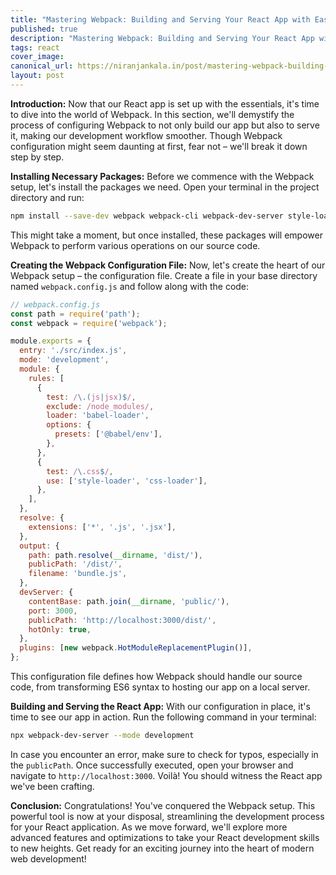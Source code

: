 ```yaml
---
title: "Mastering Webpack: Building and Serving Your React App with Ease"
published: true
description: "Mastering Webpack: Building and Serving Your React App with Ease"
tags: react
cover_image: 
canonical_url: https://niranjankala.in/post/mastering-webpack-building-and-serving-your-react-app-with-ease
layout: post
---
```


**Introduction:**
Now that our React app is set up with the essentials, it's time to dive into the world of Webpack. In this section, we'll demystify the process of configuring Webpack to not only build our app but also to serve it, making our development workflow smoother. Though Webpack configuration might seem daunting at first, fear not – we'll break it down step by step.

**Installing Necessary Packages:**
Before we commence with the Webpack setup, let's install the packages we need. Open your terminal in the project directory and run:

```bash
npm install --save-dev webpack webpack-cli webpack-dev-server style-loader css-loader babel-loader
```

This might take a moment, but once installed, these packages will empower Webpack to perform various operations on our source code.

**Creating the Webpack Configuration File:**
Now, let's create the heart of our Webpack setup – the configuration file. Create a file in your base directory named `webpack.config.js` and follow along with the code:

```javascript
// webpack.config.js
const path = require('path');
const webpack = require('webpack');

module.exports = {
  entry: './src/index.js',
  mode: 'development',
  module: {
    rules: [
      {
        test: /\.(js|jsx)$/,
        exclude: /node_modules/,
        loader: 'babel-loader',
        options: {
          presets: ['@babel/env'],
        },
      },
      {
        test: /\.css$/,
        use: ['style-loader', 'css-loader'],
      },
    ],
  },
  resolve: {
    extensions: ['*', '.js', '.jsx'],
  },
  output: {
    path: path.resolve(__dirname, 'dist/'),
    publicPath: '/dist/',
    filename: 'bundle.js',
  },
  devServer: {
    contentBase: path.join(__dirname, 'public/'),
    port: 3000,
    publicPath: 'http://localhost:3000/dist/',
    hotOnly: true,
  },
  plugins: [new webpack.HotModuleReplacementPlugin()],
};
```

This configuration file defines how Webpack should handle our source code, from transforming ES6 syntax to hosting our app on a local server.

**Building and Serving the React App:**
With our configuration in place, it's time to see our app in action. Run the following command in your terminal:

```bash
npx webpack-dev-server --mode development
```

In case you encounter an error, make sure to check for typos, especially in the `publicPath`. Once successfully executed, open your browser and navigate to `http://localhost:3000`. Voilà! You should witness the React app we've been crafting.

**Conclusion:**
Congratulations! You've conquered the Webpack setup. This powerful tool is now at your disposal, streamlining the development process for your React application. As we move forward, we'll explore more advanced features and optimizations to take your React development skills to new heights. Get ready for an exciting journey into the heart of modern web development!